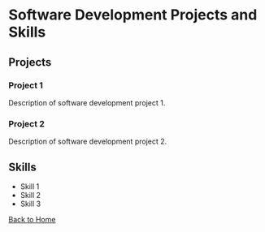 # Software Development Projects and Skills

## Projects

### Project 1
Description of software development project 1.

### Project 2
Description of software development project 2.

## Skills

- Skill 1
- Skill 2
- Skill 3

[Back to Home](index.md)